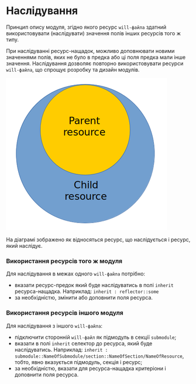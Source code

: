 # Наслідування

Принцип опису модуля, згідно якого ресурс <code>will-файла</code> здатний використовувати (наслідувати) значення полів інших ресурсів того ж типу.

При наслідуванні ресурс-нащадок, можливо доповнювати новими значеннями полів, яких не було в предка або ці поля предка мали інше значення. Наслідування дозволяє повторно використовувати ресурси `will-файла`, що спрощує розробку та дизайн модулів.

![resources.inheritability.png](./Images/resources.inheritability.png)

На діаграмі зображено як відносяться ресурс, що наслідується і ресурс, який наслідує.

### Використання ресурсів того ж модуля

Для наслідування в межах одного `will-файла` потрібно:  
- вказати ресурс-предок який буде наслідуватись в полі `inherit` ресурса-нащадка. Наприклад: `inherit : reflector::some`
- за необхідністю, змінити або доповнити поля ресурса.  

### Використання ресурсів іншого модуля

Для наслідування з іншого `will-файла`:  
- підключити сторонній `will-файл` як підмодуль в секції `submodule`;  
- вказати в полі `inherit` селектор до ресурса, який буде наслідуватись. Наприклад: `inherit : submodule::NameOfSubmodule/section::NameOfSection/NameOfResource`, тобто, явно вказується підмодуль, секція і ресурс;  
- за необхідністю, вказати для ресурса-нащадка критеріони і доповнити поля ресурса.
